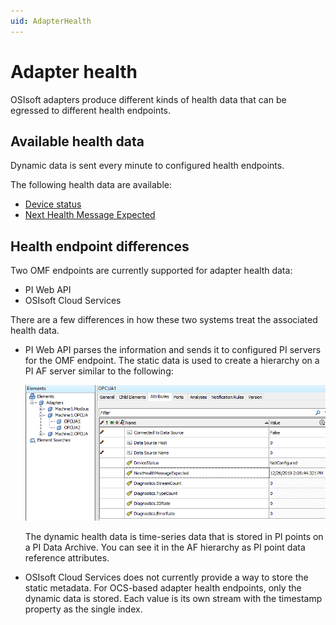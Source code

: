 ```yaml
---
uid: AdapterHealth
---
```


# Adapter health

OSIsoft adapters produce different kinds of health data that can be egressed to different health endpoints. 

## Available health data

Dynamic data is sent every minute to configured health endpoints.

The following health data are available:

- [Device status](xref:DeviceStatus)
- [Next Health Message Expected](xref:NextHealthMessageExpected)

## Health endpoint differences

Two OMF endpoints are currently supported for adapter health data:

- PI Web API
- OSIsoft Cloud Services

There are a few differences in how these two systems treat the associated health data.

- PI Web API parses the information and sends it to configured PI servers for the OMF endpoint. The static data is used to create a hierarchy on a PI AF server similar to the following:

  ![AdapterHealthAFHierarchy](../images/AdapterHealthAFHierarchy.PNG)

  The dynamic health data is time-series data that is stored in PI points on a PI Data Archive. You can see it in the AF hierarchy as PI point data reference attributes.

- OSIsoft Cloud Services does not currently provide a way to store the static metadata. For OCS-based adapter health endpoints, only the dynamic data is stored. Each value is its own stream with the timestamp property as the single index.
